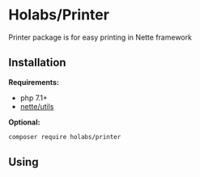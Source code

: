 Holabs/Printer
===============

Printer package is for easy printing in Nette framework

Installation
------------

**Requirements:**
 - php 7.1+
 - [nette/utils](https://github.com/nette/utils)
 
**Optional:**
 
```sh
composer require holabs/printer
```

Using
-----

